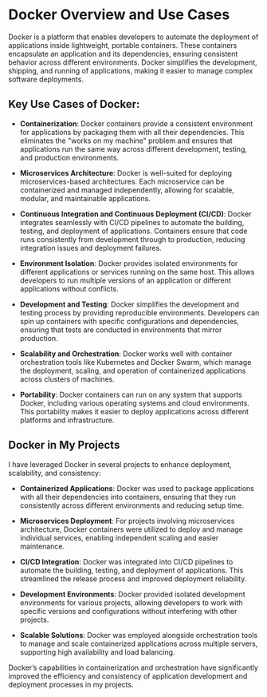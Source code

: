 # Docker Overview and Use Cases

Docker is a platform that enables developers to automate the deployment of applications inside lightweight, portable containers. These containers encapsulate an application and its dependencies, ensuring consistent behavior across different environments. Docker simplifies the development, shipping, and running of applications, making it easier to manage complex software deployments.

## Key Use Cases of Docker:

- **Containerization**: Docker containers provide a consistent environment for applications by packaging them with all their dependencies. This eliminates the "works on my machine" problem and ensures that applications run the same way across different development, testing, and production environments.

- **Microservices Architecture**: Docker is well-suited for deploying microservices-based architectures. Each microservice can be containerized and managed independently, allowing for scalable, modular, and maintainable applications.

- **Continuous Integration and Continuous Deployment (CI/CD)**: Docker integrates seamlessly with CI/CD pipelines to automate the building, testing, and deployment of applications. Containers ensure that code runs consistently from development through to production, reducing integration issues and deployment failures.

- **Environment Isolation**: Docker provides isolated environments for different applications or services running on the same host. This allows developers to run multiple versions of an application or different applications without conflicts.

- **Development and Testing**: Docker simplifies the development and testing process by providing reproducible environments. Developers can spin up containers with specific configurations and dependencies, ensuring that tests are conducted in environments that mirror production.

- **Scalability and Orchestration**: Docker works well with container orchestration tools like Kubernetes and Docker Swarm, which manage the deployment, scaling, and operation of containerized applications across clusters of machines.

- **Portability**: Docker containers can run on any system that supports Docker, including various operating systems and cloud environments. This portability makes it easier to deploy applications across different platforms and infrastructure.

## Docker in My Projects

I have leveraged Docker in several projects to enhance deployment, scalability, and consistency:

- **Containerized Applications**: Docker was used to package applications with all their dependencies into containers, ensuring that they run consistently across different environments and reducing setup time.

- **Microservices Deployment**: For projects involving microservices architecture, Docker containers were utilized to deploy and manage individual services, enabling independent scaling and easier maintenance.

- **CI/CD Integration**: Docker was integrated into CI/CD pipelines to automate the building, testing, and deployment of applications. This streamlined the release process and improved deployment reliability.

- **Development Environments**: Docker provided isolated development environments for various projects, allowing developers to work with specific versions and configurations without interfering with other projects.

- **Scalable Solutions**: Docker was employed alongside orchestration tools to manage and scale containerized applications across multiple servers, supporting high availability and load balancing.

Docker’s capabilities in containerization and orchestration have significantly improved the efficiency and consistency of application development and deployment processes in my projects.